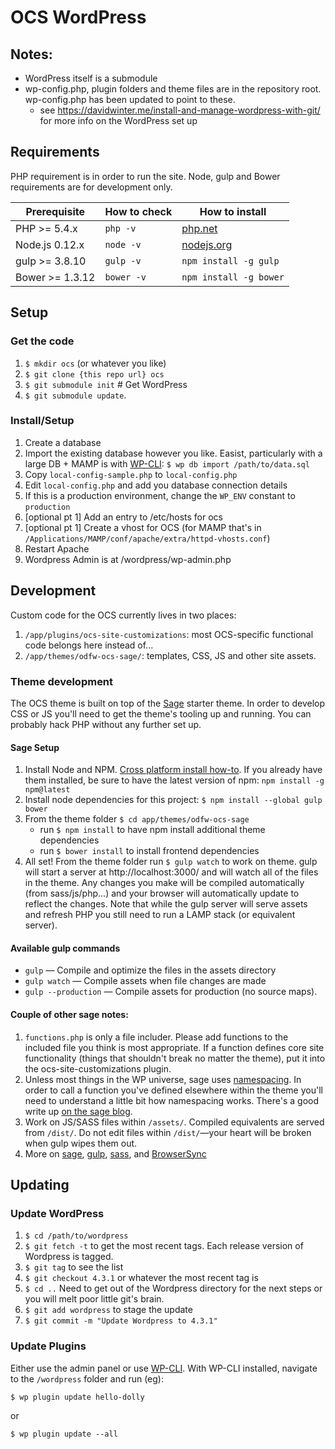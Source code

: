# OCS WordPress

## Notes:
* WordPress itself is a submodule
* wp-config.php, plugin folders and theme files are in the repository root. wp-config.php has been updated to point to these.
  * see https://davidwinter.me/install-and-manage-wordpress-with-git/ for more info on the WordPress set up


## Requirements
PHP requirement is in order to run the site. Node, gulp and Bower requirements are for development only.

| Prerequisite    | How to check | How to install
| --------------- | ------------ | ------------- |
| PHP >= 5.4.x    | `php -v`     | [php.net](http://php.net/manual/en/install.php) |
| Node.js 0.12.x  | `node -v`    | [nodejs.org](http://nodejs.org/) |
| gulp >= 3.8.10  | `gulp -v`    | `npm install -g gulp` |
| Bower >= 1.3.12 | `bower -v`   | `npm install -g bower` |

## Setup
### Get the code
1. `$ mkdir ocs` (or whatever you like)
2. `$ git clone {this repo url} ocs`
3. `$ git submodule init` # Get WordPress
4. `$ git submodule update`.

### Install/Setup
1. Create a database
2. Import the existing database however you like. Easist, particularly with a large DB + MAMP is with [WP-CLI](http://wp-cli.org/): `$ wp db import /path/to/data.sql`
1. Copy `local-config-sample.php` to `local-config.php`
2. Edit `local-config.php` and add you database connection details
3. If this is a production environment, change the `WP_ENV` constant to `production`
4. [optional pt 1] Add an entry to /etc/hosts for ocs
5. [optional pt 1] Create a vhost for OCS (for MAMP that's in `/Applications/MAMP/conf/apache/extra/httpd-vhosts.conf`)
6. Restart Apache 
4. Wordpress Admin is at /wordpress/wp-admin.php

## Development
Custom code for the OCS currently lives in two places:  

1. `/app/plugins/ocs-site-customizations`: most OCS-specific functional code belongs here instead of...
2. `/app/themes/odfw-ocs-sage/`: templates, CSS, JS and other site assets.

### Theme development
The OCS theme is built on top of the [Sage](https://github.com/roots/sage) starter theme. In order to develop CSS or JS you'll need to get the theme's tooling up and running. You can probably hack PHP without any further set up.

#### Sage Setup
1. Install Node and NPM. [Cross platform install how-to](http://blog.nodeknockout.com/post/65463770933/how-to-install-nodejs-and-npm). If you already have them installed, be sure to have the latest version of npm: `npm install -g npm@latest`
2. Install node dependencies for this project: `$ npm install --global gulp bower`
3. From the theme folder `$ cd app/themes/odfw-ocs-sage`
	* run `$ npm install` to have npm install additional theme dependencies
	* run `$ bower install` to install frontend dependencies  
4. All set! From the theme folder run `$ gulp watch` to work on theme. gulp will start a server at http://localhost:3000/ and will watch all of the files in the theme. Any changes you make will be compiled automatically (from sass/js/php...) and your browser will automatically update to reflect the changes. Note that while the gulp server will serve assets and refresh PHP you still need to run a LAMP stack (or equivalent server).

#### Available gulp commands
* `gulp` — Compile and optimize the files in the assets directory
* `gulp watch` — Compile assets when file changes are made
* `gulp --production` — Compile assets for production (no source maps).

#### Couple of other sage notes:
1. `functions.php` is only a file includer. Please add functions to the included file you think is most appropriate. If a function defines core site functionality (things that shouldn't break no matter the theme), put it into the ocs-site-customizations plugin.
2. Unless most things in the WP universe, sage uses [namespacing](http://php.net/manual/en/language.namespaces.basics.php). In order to call a function you've defined elsewhere within the theme you'll need to understand a little bit how namespacing works. There's a good write up [on the sage blog](https://roots.io/upping-php-requirements-in-your-wordpress-themes-and-plugins/).
3. Work on JS/SASS files within `/assets/`. Compiled equivalents are served from `/dist/`. Do not edit files within `/dist/`—your heart will be broken when gulp wipes them out.
5. More on [sage](https://roots.io/sage/docs/), [gulp](http://leveluptuts.com/tutorials/learning-gulp), [sass](http://sass-lang.com/), and [BrowserSync](http://www.browsersync.io)

## Updating
### Update WordPress
1. `$ cd /path/to/wordpress`
2. `$ git fetch -t` to get the most recent tags. Each release version of Wordpress is tagged.
3. `$ git tag` to see the list
4. `$ git checkout 4.3.1` or whatever the most recent tag is
5. `$ cd ..` Need to get out of the Wordpress directory for the next steps or you will melt poor little git's brain.
6. `$ git add wordpress` to stage the update
7. `$ git commit -m "Update Wordpress to 4.3.1"`

### Update Plugins
Either use the admin panel or use [WP-CLI](http://wp-cli.org/). With WP-CLI installed, navigate to the `/wordpress` folder and run (eg):

`$ wp plugin update hello-dolly`

or

`$ wp plugin update --all`
